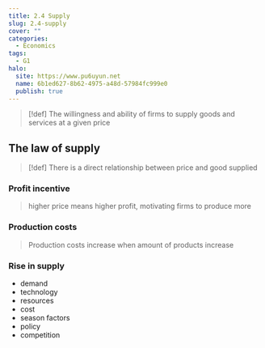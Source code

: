 ```yaml
---
title: 2.4 Supply
slug: 2.4-supply
cover: ""
categories:
  - Economics
tags:
  - G1
halo:
  site: https://www.pu6uyun.net
  name: 6b1ed627-8b62-4975-a48d-57984fc999e0
  publish: true
---
```

> [!def]
> The willingness and ability of firms to supply goods and services at a given price

## The law of supply
> [!def] 
> There is a direct relationship between price and good supplied 

### Profit incentive
> higher price means higher profit, motivating firms to produce more
### Production costs
> Production costs increase when amount of products increase

### Rise in supply
- demand
- technology
- resources 
- cost
- season factors
- policy
- competition

